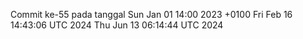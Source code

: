 Commit ke-55 pada tanggal Sun Jan 01 14:00 2023 +0100
Fri Feb 16 14:43:06 UTC 2024
Thu Jun 13 06:14:44 UTC 2024
